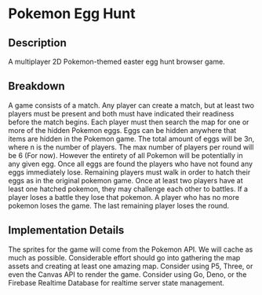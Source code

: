 # Pokemon Egg Hunt

## Description

A multiplayer 2D Pokemon-themed easter egg hunt browser game. 

## Breakdown

A game consists of a match. Any player can create a match, but at least two players 
must be present and both must have indicated their readiness before the match begins.
Each player must then search the map for one or more of the hidden Pokemon eggs.
Eggs can be hidden anywhere that items are hidden in the Pokemon game.
The total amount of eggs will be 3n, where n is the number of players.
The max number of players per round will be 6 (For now).
However the entirety of all Pokemon will be potentially in any given egg.
Once all eggs are found the players who have not found any eggs immediately lose.
Remaining players must walk in order to hatch their eggs as in the original pokemon game.
Once at least two players have at least one hatched pokemon, they may challenge each other to battles.
If a player loses a battle they lose that pokemon.
A player who has no more pokemon loses the game.
The last remaining player loses the round.

## Implementation Details

The sprites for the game will come from the Pokemon API. We will cache as much as possible.
Considerable effort should go into gathering the map assets and creating at least one amazing map.
Consider using P5, Three, or even the Canvas API to render the game.
Consider using Go, Deno, or the Firebase Realtime Database for realtime server state management.

